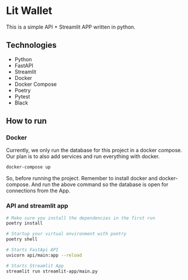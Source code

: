 # Lit Wallet

This is a simple API + Streamlit APP written in python.

## Technologies

- Python
- FastAPI
- Streamlit
- Docker
- Docker Compose
- Poetry
- Pytest
- Black

## How to run

### Docker

Currently, we only run the database for this project in a docker compose. Our plan is to also add services and run everything with docker.

```bash
docker-compose up
```

So, before running the project. Remember to install docker and docker-compose. And run the above command so the database is open for connections from the App.

### API and streamlit app

```bash
# Make sure you install the dependencies in the first run
poetry install

# Startup your virtual environment with poetry
poetry shell

# Starts FastApi API
uvicorn api/main:app --reload

# Starts Streamlit App
streamlit run streamlit-app/main.py
```
